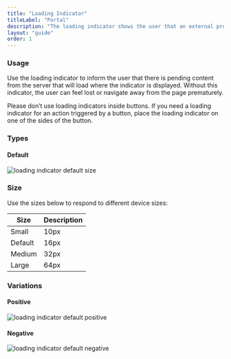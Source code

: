 ```yaml
---
title: "Loading Indicator"
titleLabel: "Portal"
description: "The loading indicator shows the user that an external process, like a connection, is being executed."
layout: "guide"
order: 1
---
```

### Usage

Use the loading indicator to inform the user that there is pending content from the server that will load where the indicator is displayed. Without this indicator, the user can feel lost or navigate away from the page prematurely.

Please don’t use loading indicators inside buttons. If you need a loading indicator for an action triggered by a button, place the loading indicator on one of the sides of the button.

<div class="loading-icon loading-icon-md"></div>

### Types

#### Default
![loading indicator default size](/lexicon/images/LoadingIndicator.jpg)

### Size

Use the sizes below to respond to different device sizes:

| Size | Description |
| ---- | ----- |
| Small | 10px |
| Default | 16px |
| Medium | 32px |
| Large | 64px |

### Variations

#### Positive

![loading indicator default positive](/lexicon/images/LoadingIndicator.jpg)

#### Negative

![loading indicator default negative](/lexicon/images/LoadingIndicatorInverted.jpg)
